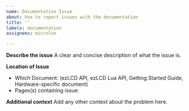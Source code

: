 ```yaml
---
name: Documentation Issue
about: Use to report issues with the documentation
title: ''
labels: documentation
assignees: microlan

---
```


**Describe the issue**
A clear and concise description of what the issue is.

**Location of Issue**
- Which Document: (ezLCD API, ezLCD Lua API, Getting Started Guide, Hardware-specific document)
- Pages(s) containing issue:

**Additional context**
Add any other context about the problem here.
